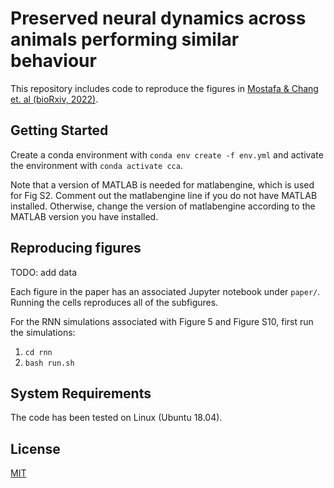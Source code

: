 # Preserved neural dynamics across animals performing similar behaviour

This repository includes code to reproduce the figures in [Mostafa & Chang et. al (bioRxiv, 2022)](https://www.biorxiv.org/content/10.1101/2022.09.26.509498v1).

## Getting Started

Create a conda environment with ```conda env create -f env.yml``` and activate the environment with ```conda activate cca```.

Note that a version of MATLAB is needed for matlabengine, which is used for Fig S2. Comment out the matlabengine line if you do not have MATLAB installed. Otherwise, change the version of matlabengine according to the MATLAB version you have installed. 

## Reproducing figures

TODO: add data

Each figure in the paper has an associated Jupyter notebook under ```paper/```. Running the cells reproduces all of the subfigures. 

For the RNN simulations associated with Figure 5 and Figure S10, first run the simulations:
1. ```cd rnn```
2. ```bash run.sh```

## System Requirements
The code has been tested on Linux (Ubuntu 18.04). 

## License
[MIT](https://opensource.org/license/mit/)
